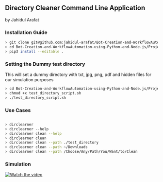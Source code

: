 ## Directory Cleaner Command Line Application
by Jahidul Arafat

### Installation Guide
```bash
> git clone git@github.com:jahidul-arafat/Bot-Creation-and-WorkflowAutomation-using-Python-and-Node.js.git
> cd Bot-Creation-and-WorkflowAutomation-using-Python-and-Node.js/Project_1_Directory_Cleanup_Script
> pip3 install --editable .
```

### Setting the Dummy test directory
This will set a dummy directory with txt, jpg, png, pdf and hidden files for our simulation purposes
```bash
> cd Bot-Creation-and-WorkflowAutomation-using-Python-and-Node.js/Project_1_Directory_Cleanup_Script
> chmod +x test_directory_script.sh
> ./test_directory_script.sh
```


### Use Cases
```bash

> dirclearner
> dirclearner --help
> dirclearner clean --help
> dirclearner clean
> dirclearner clean --path ./test_directory
> dirclearner clean --path ~/Downloads
> dirclearner clean --path /Choose/Any/Path/You/Want/to/Clean
```

### Simulation
[![Watch the video](https://img.youtube.com/vi/T-D1KVIuvjA/maxresdefault.jpg)](https://youtu.be/NtPLmoohA70)

